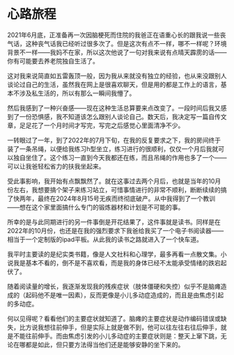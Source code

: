 # 心路旅程

2021年6月底，正准备再一次因脑梗死而住院的我爸正在语重心长的跟我说一些丧气话，这种丧气话我已经听过很多次了。但是这次有点不一样，哪不一样呢？环境背景不一样——我妈不在家，所以这次他说了一句对我来说有点晴天霹雳的话——你有可能要去养老院独自生活了。

这对我来说简直如五雷轰顶一般，因为我从来就没有独立的经验，也从来没跟别人谈论过自己的生活，虽然我在网上是很喜欢聊天，但是用的都是工作上的语言，基本不涉及私生活的，所以有那么一瞬间我懵了。

然后我感到了一种兴奋感——现在这种生活总算要来点改变了。一段时间后我又感到了一份恐惧感，我不知道该怎么跟别人谈论自己。数天后，我决定写一篇自传文章，足足花了一个月时间才写完，写完之后感觉心里面清净不少。

一转眼过了一年，到了2022年的7月下旬，在我的反复要求之下，我的房间终于装了一条吊绳，以便给我练习h型坐立，练习进行的很顺利，仅仅一个月后我就可以独自坐住了。这个练习一直到今天我都还在练，而且吊绳的作用也多了一个——可以让我爸轻松省力的扶我坐起来。

受此事影响，我开始有点飘飘然了。就在这事过去两个月后，也就是当年的10月份左右，我想要搞个架子来练习站立，可惜事情进行的非常不顺利，断断续续的搞了快两年，最终在2024年8月15号无疾而终彻底破产。从中我得到了一个教训——想在这个家里面搞什么专门的锻炼器材和计划是不可能的事。

所幸的是与此同期进行的另一件事倒是开花结果了，这件事就是读书。同样是在2022年的10月份，也还是在我的强烈要求下我爸给我买了一个电子书阅读器——相当于一个定制版的ipad平板。从此我的读书之路就进入了一个快车道。

我平时主要读的是纪实类书籍，像是人文社科和心理学，最多再看一点散文集。小说我是基本不看的，倒不是不喜欢看，而是我的身体已经不太能承受情绪的跌宕起伏了。

随着阅读量的增长，我逐渐发现我的残疾症状（肢体僵硬和失控）似乎不是脑瘫造成的（起码他不是唯一因素），反而更像是小儿多动症造成的，而且是由焦虑引起的多动症。

何以见得呢？看看他们的主要症状就知道了。脑瘫的主要症状是动作编码错误或缺失，比方说我想往前伸手，但是实际上就是做不到，他可以往左往右往后伸手，就是不能往前伸手。而由焦虑引发的小儿多动症的主要症状则是：整天上窜下跳，无论在哪都是如此，但只要方法得当他们还是能够安静的坐下来的。
